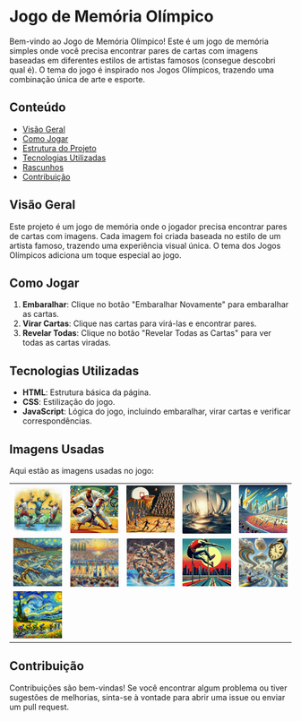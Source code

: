 # Jogo de Memória Olímpico

Bem-vindo ao Jogo de Memória Olímpico! Este é um jogo de memória simples onde você precisa encontrar pares de cartas com imagens baseadas em diferentes estilos de artistas famosos (consegue descobri qual é). O tema do jogo é inspirado nos Jogos Olímpicos, trazendo uma combinação única de arte e esporte.

## Conteúdo

- [Visão Geral](#visão-geral)
- [Como Jogar](#como-jogar)
- [Estrutura do Projeto](#estrutura-do-projeto)
- [Tecnologias Utilizadas](#tecnologias-utilizadas)
- [Rascunhos](#rascunhos)
- [Contribuição](#contribuição)


## Visão Geral

Este projeto é um jogo de memória onde o jogador precisa encontrar pares de cartas com imagens. Cada imagem foi criada baseada no estilo de um artista famoso, trazendo uma experiência visual única. O tema dos Jogos Olímpicos adiciona um toque especial ao jogo.

## Como Jogar

1. **Embaralhar**: Clique no botão "Embaralhar Novamente" para embaralhar as cartas.
2. **Virar Cartas**: Clique nas cartas para virá-las e encontrar pares.
3. **Revelar Todas**: Clique no botão "Revelar Todas as Cartas" para ver todas as cartas viradas.

## Tecnologias Utilizadas

- **HTML**: Estrutura básica da página.
- **CSS**: Estilização do jogo.
- **JavaScript**: Lógica do jogo, incluindo embaralhar, virar cartas e verificar correspondências.

## Imagens Usadas

Aqui estão as imagens usadas no jogo:

<table>
  <tr>
    <td><img src="img/img1.png" alt="Imagem 1" width="100"></td>
    <td><img src="img/img2.png" alt="Imagem 2" width="100"></td>
    <td><img src="img/img3.png" alt="Imagem 3" width="100"></td>
    <td><img src="img/img4.png" alt="Imagem 4" width="100"></td>
    <td><img src="img/img5.png" alt="Imagem 5" width="100"></td>
  </tr>
  <tr>
    <td><img src="img/img6.png" alt="Imagem 6" width="100"></td>
    <td><img src="img/img7.png" alt="Imagem 7" width="100"></td>
    <td><img src="img/img8.png" alt="Imagem 8" width="100"></td>
    <td><img src="img/img9.png" alt="Imagem 9" width="100"></td>
    <td><img src="img/img10.png" alt="Imagem 10" width="100"></td>
  </tr>
  <tr>
    <td><img src="img/img11.png" alt="Imagem 11" width="100"></td>
  </tr>
</table>

## Contribuição

Contribuições são bem-vindas! Se você encontrar algum problema ou tiver sugestões de melhorias, sinta-se à vontade para abrir uma issue ou enviar um pull request.

